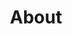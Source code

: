 ---
title: "About"
description: "Allogov is about the future"

#intro
intro:
  title: "Government of the future, <br> Join today."
  description: "I started this project to build a brighter future. The political system of today is broken, no longer reflecting the preferences of the many, but the wishes of the ultra-wealthy.
  
  
  You can make a difference. By understanding the current political system and funding the development of our first project, Government V0.1, we can bring a better system of government to cities and states across the US."

  # about images
  images:
  - src: "/images/about/01.avif"
    width: "620px"
    height: "346px"
    grid_class: "col-lg-6"

  - src: "/images/about/00.jpeg"
    width: "460px"
    height: "515px"
    grid_class: "col-lg-3 col-6"

  - src: "/images/about/02.jpeg"
    width: "460px"
    height: "444px"
    grid_class: "col-lg-3 col-6"


# our writers
# if "enable: false" authors/writers will not show on the about page
our_writers:
  enable: false
 
---